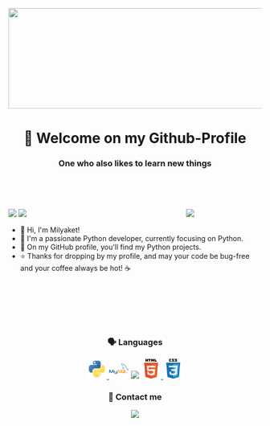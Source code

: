 <p align="center">
    <img src="https://media2.giphy.com/media/v1.Y2lkPTc5MGI3NjExNWI3OTIzMjA0YzY2ZDlmYmU3MzJjZGI4MDZjNjBmNDhiM2EyY2YxMyZlcD12MV9pbnRlcm5hbF9naWZzX2dpZklkJmN0PWc/3osxY9kuM2NGUfvThe/giphy.gif" width="600", height="200">
</p>



<h1 align="center">👋 Welcome on my Github-Profile</h1>
<h3 align="center">One who also likes to learn new things</h3>

<br><br><br>





<img align="right" src="https://media0.giphy.com/media/FlPJcTplkfefDCKq2b/giphy.gif?cid=ecf05e47x3kyregvymvpep078dai7wzo0sxc4meaa11emzl0&ep=v1_gifs_related&rid=giphy.gif&ct=g" width="150">
<p align="left"><img src="https://img.shields.io/github/followers/Milyaket?style=social"> <img src="https://img.shields.io/github/stars/Milyaket?style=social"> <br></p>

- 👋 Hi, I'm Milyaket! <br>
- 🐍 I'm a passionate Python developer, currently focusing on Python. <br>
- 🚀 On my GitHub profile, you'll find my Python projects. <br>
- ⭐ Thanks for dropping by my profile, and may your code be bug-free and your coffee always be hot! ☕️

<br><br><br><br><br>





<h3 align="center">🗣 Languages</h3>
<p align="center"> 
    <a href="https://www.python.org"><img src="https://raw.githubusercontent.com/devicons/devicon/master/icons/python/python-original.svg" width="40"/> </a> 
    <a href="https://www.mysql.com/"><img src="https://raw.githubusercontent.com/devicons/devicon/master/icons/mysql/mysql-original-wordmark.svg" width="40"/></a> 
    <a href="https://www.sqlite.org/"><img src="https://www.vectorlogo.zone/logos/sqlite/sqlite-icon.svg" width="40"/></a> 
    <a href="https://www.w3.org/html/"> <img src="https://raw.githubusercontent.com/devicons/devicon/master/icons/html5/html5-original-wordmark.svg" width="40"/> </a>
    <a href="https://www.w3schools.com/css/"><img src="https://raw.githubusercontent.com/devicons/devicon/master/icons/css3/css3-original-wordmark.svg" width="40"/></a>
</p>




<h3 align="center">💞 Contact me</h3>
<p align="center"> 
    <a href="https://discord.com/users/1067204055929192548"></a><img src="https://cdn.discordapp.com/emojis/1020466482091671592.webp?size=96&quality=lossless" width="50"> 
</p>

